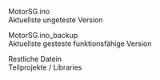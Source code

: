 MotorSG.ino             
Aktuellste ungeteste Version

MotorSG.ino_backup      
Aktuellste gesteste funktionsfähige Version 

Restliche Datein        
Teilprojekte / Libraries
